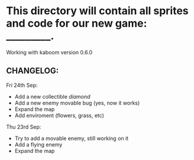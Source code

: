 # This directory will contain all sprites and code for our new game: _________.

Working with kaboom version 0.6.0

## CHANGELOG:

Fri 24th Sep:

- Add a new collectible *diamond*
- Add a new enemy movable bug (yes, now it works)
- Expand the map
- Add enviroment (flowers, grass, etc)

Thu 23rd Sep:

- Try to add a movable enemy, still working on it
- Add a flying enemy
- Expand the map
